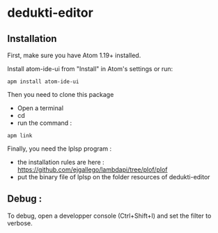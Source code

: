 # dedukti-editor

## Installation

First, make sure you have Atom 1.19+ installed.

Install atom-ide-ui from "Install" in Atom's settings or run:

```
apm install atom-ide-ui
```

Then you need to clone this package
  - Open a terminal
  - cd <where dedukti-editor is installed>
  - run the command :

```
apm link
```

Finally, you need the lplsp program :
  - the installation rules are here : https://github.com/ejgallego/lambdapi/tree/plof/plof
  - put the binary file of lplsp on the folder resources of dedukti-editor

## Debug :

To debug, open a developper console (Ctrl+Shift+I) and set the filter to verbose.
